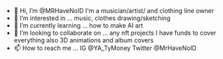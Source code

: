 - 👋 Hi, I’m @MRHaveNoID I'm a musician/artist/ and clothing line owner
- 👀 I’m interested in ... music, clothes drawing/sketching
- 🌱 I’m currently learning ... how to make AI art
- 💞️ I’m looking to collaborate on ... any nft projects I have funds to cover everything also 3D animations and album covers
- 📫 How to reach me ... IG @YA_TyMoney Twitter @MrHaveNoID

<!---
MRHaveNoID/MRHaveNoID is a ✨ special ✨ repository because its `README.md` (this file) appears on your GitHub profile.
You can click the Preview link to take a look at your changes.
--->
